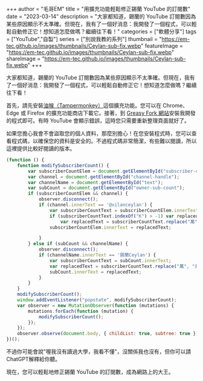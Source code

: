 +++
author = "毛哥EM"
title = "用擴充功能輕鬆修正錫蘭 YouTube 的訂閱數"
date = "2023-03-14"
description = "大家都知道，錫蘭的 YouTube 訂閱數因為某些原因顯示不太準確。但現在，我有了一個好消息：我開發了一個程式，可以輕鬆自動修正它！想知道怎麼做嗎？繼續往下看！"
categories = ["軟體分享"]
tags = ["YouTube","自製"]
series = ["別說我教的系列"]
thumbnail = "https://em-tec.github.io/images/thumbnails/Ceylan-sub-fix.webp"
featureImage = "https://em-tec.github.io/images/thumbnails/Ceylan-sub-fix.webp"
shareImage = "https://em-tec.github.io/images/thumbnails/Ceylan-sub-fix.webp"
+++

大家都知道，錫蘭的 YouTube 訂閱數因為某些原因顯示不太準確。但現在，我有了一個好消息：我開發了一個程式，可以輕鬆自動修正它！想知道怎麼做嗎？繼續往下看！

<!--more-->

首先，請先安裝[油猴（Tampermonkey）](https://chrome.google.com/webstore/detail/dhdgffkkebhmkfjojejmpbldmpobfkfo)這個擴充功能。您可以在 Chrome、Edge 或 Firefox 的擴充功能商店下載它。接著，到 [Greasy Fork 網站](https://greasyfork.org/zh-TW/scripts/461789-%E9%8C%AB%E8%98%AD%E8%A8%82%E9%96%B1%E6%A0%A1%E6%AD%A3)安裝我開發的程式即可。有時 YouTube 會顯示錯誤，這時您只需要重新整理頁面就好了。

如果您擔心我會不會盜取您的個人資料，那麼別擔心！在您安裝程式時，您可以查看程式碼，以確保您的資料是安全的。不過程式碼非常簡潔，有些難以閱讀，所以這裡提供比較好閱讀的版本。

```js
(function () {
    function modifySubscriberCount() {
        var subscriberCountElem = document.getElementById("subscriber-count");
        var channel = document.getElementById("channel-handle");
        var channelName = document.getElementById("text");
        var subCount = document.getElementById("owner-sub-count");
        if (subscriberCountElem && channel) {
            observer.disconnect();
            if (channel.innerText == '@xilanceylan') {
                var subscriberCountText = subscriberCountElem.innerText;
                if (subscriberCountText.indexOf("K") > -1) var replacedText = parseInt(subscriberCountText.replace("K", "")) / 10 + "T"; else
                    var replacedText = subscriberCountText.replace("萬", "兆").replace("万", "兆");
                subscriberCountElem.innerText = replacedText;

            }
        } else if (subCount && channelName) {
            observer.disconnect();
            if (channelName.innerText == '錫蘭Ceylan') {
                var subscriberCountText = subCount.innerText;
                var replacedText = subscriberCountText.replace("萬", "兆").replace("万", "兆");
                subCount.innerText = replacedText;
            }
        }
    }
    modifySubscriberCount();
    window.addEventListener("popstate", modifySubscriberCount);
    var observer = new MutationObserver(function (mutations) {
        mutations.forEach(function (mutation) {
            modifySubscriberCount();
        });
    });
    observer.observe(document.body, { childList: true, subtree: true });
})();
```

不過你可能會說"喔我沒有讀過大學，我看不懂"，沒關係我也沒有，但你可以請ChatGPT解釋給你聽。

現在，您可以輕鬆地修正錫蘭 YouTube 的訂閱數，成為網路上的大王。